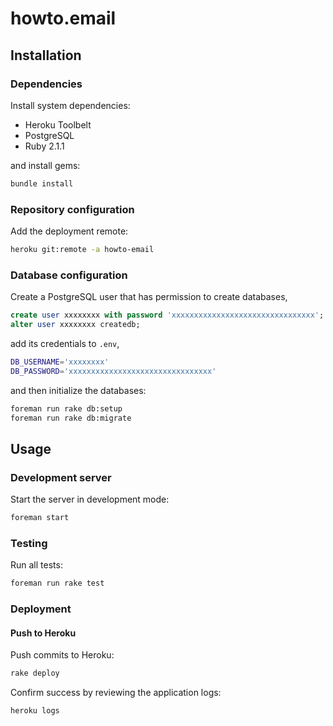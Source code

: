 # howto.email

## Installation

### Dependencies

Install system dependencies:

 - Heroku Toolbelt
 - PostgreSQL
 - Ruby 2.1.1

and install gems:

```bash
bundle install
```

### Repository configuration

Add the deployment remote:

```bash
heroku git:remote -a howto-email
```

### Database configuration

Create a PostgreSQL user that has permission to create databases,

```sql
create user xxxxxxxx with password 'xxxxxxxxxxxxxxxxxxxxxxxxxxxxxxxx';
alter user xxxxxxxx createdb;
```

add its credentials to `.env`,

```bash
DB_USERNAME='xxxxxxxx'
DB_PASSWORD='xxxxxxxxxxxxxxxxxxxxxxxxxxxxxxxx'
```

and then initialize the databases:

```bash
foreman run rake db:setup
foreman run rake db:migrate
```

## Usage

### Development server

Start the server in development mode:

```bash
foreman start
```

### Testing

Run all tests:

```bash
foreman run rake test
```

### Deployment

#### Push to Heroku

Push commits to Heroku:

```bash
rake deploy
```

Confirm success by reviewing the application logs:

```bash
heroku logs
```
